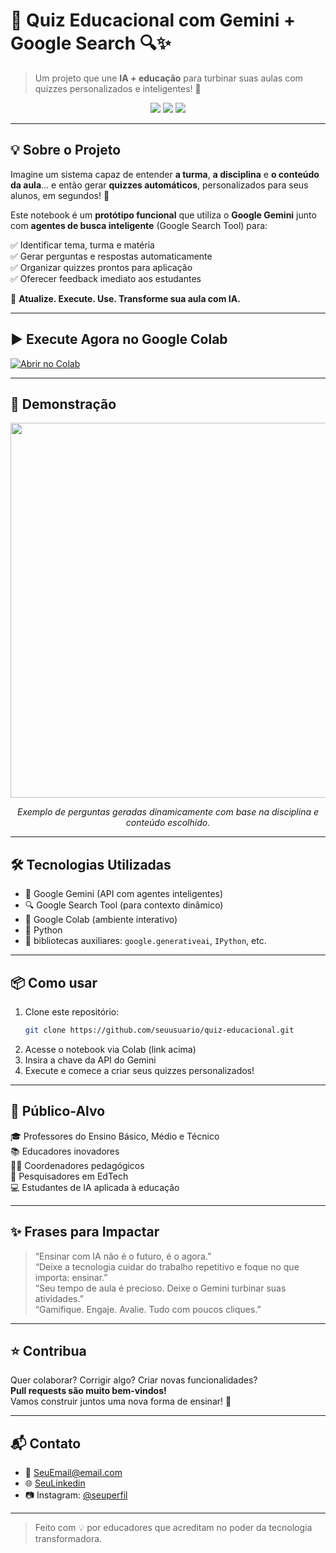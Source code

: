 
# 🧠 Quiz Educacional com Gemini + Google Search 🔍✨

> Um projeto que une **IA + educação** para turbinar suas aulas com quizzes personalizados e inteligentes! 🚀

<div align="center">
  <img src="https://img.shields.io/badge/Google%20Gemini-IA%20Power-blueviolet?style=for-the-badge&logo=google" />
  <img src="https://img.shields.io/badge/Feito%20com-Google%20Colab-F9AB00?style=for-the-badge&logo=googlecolab&logoColor=white"/>
  <img src="https://img.shields.io/github/stars/seuusuario/quiz-educacional?style=for-the-badge"/>
</div>

---

## 💡 Sobre o Projeto

Imagine um sistema capaz de entender **a turma**, **a disciplina** e **o conteúdo da aula**... e então gerar **quizzes automáticos**, personalizados para seus alunos, em segundos! 🤯

Este notebook é um **protótipo funcional** que utiliza o **Google Gemini** junto com **agentes de busca inteligente** (Google Search Tool) para:

✅ Identificar tema, turma e matéria  
✅ Gerar perguntas e respostas automaticamente  
✅ Organizar quizzes prontos para aplicação  
✅ Oferecer feedback imediato aos estudantes  

🔁 **Atualize. Execute. Use. Transforme sua aula com IA.**

---

## ▶️ Execute Agora no Google Colab

[![Abrir no Colab](https://colab.research.google.com/assets/colab-badge.svg)](COLE_AQUI_SEU_LINK_DO_COLAB)

---

## 🧪 Demonstração

<div align="center">
  <img src="https://github.com/seuusuario/quiz-educacional/blob/main/assets/demo_quiz.gif" width="600px"/>
  <p><i>Exemplo de perguntas geradas dinamicamente com base na disciplina e conteúdo escolhido.</i></p>
</div>

---

## 🛠️ Tecnologias Utilizadas

- 🧠 Google Gemini (API com agentes inteligentes)
- 🔍 Google Search Tool (para contexto dinâmico)
- 📓 Google Colab (ambiente interativo)
- 🐍 Python
- 🧩 bibliotecas auxiliares: `google.generativeai`, `IPython`, etc.

---

## 📦 Como usar

1. Clone este repositório:
   ```bash
   git clone https://github.com/seuusuario/quiz-educacional.git
   ```
2. Acesse o notebook via Colab (link acima)
3. Insira a chave da API do Gemini
4. Execute e comece a criar seus quizzes personalizados!

---

## 👥 Público-Alvo

🎓 Professores do Ensino Básico, Médio e Técnico  
📚 Educadores inovadores  
🧑‍🏫 Coordenadores pedagógicos  
🧪 Pesquisadores em EdTech  
💻 Estudantes de IA aplicada à educação

---

## ✨ Frases para Impactar

> “Ensinar com IA não é o futuro, é o agora.”  
> “Deixe a tecnologia cuidar do trabalho repetitivo e foque no que importa: ensinar.”  
> “Seu tempo de aula é precioso. Deixe o Gemini turbinar suas atividades.”  
> “Gamifique. Engaje. Avalie. Tudo com poucos cliques.”  

---

## ⭐ Contribua

Quer colaborar? Corrigir algo? Criar novas funcionalidades?  
**Pull requests são muito bem-vindos!**  
Vamos construir juntos uma nova forma de ensinar! 💙

---

## 📬 Contato

- 📧 SeuEmail@email.com  
- 🌐 [SeuLinkedin](https://linkedin.com/in/seuperfil)  
- 📷 Instagram: [@seuperfil](https://instagram.com/seuperfil)

---

> Feito com 💡 por educadores que acreditam no poder da tecnologia transformadora.
